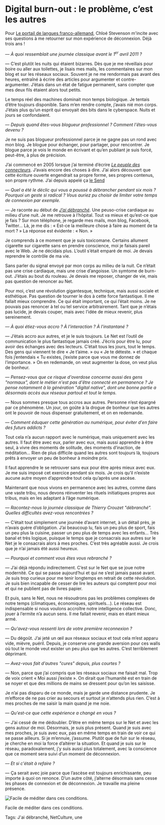 # Digital burn-out : le problème, c’est les autres

Pour [Le portail de langues franco-allemand](http://www.fplusd.org/), Chloé Stevenson m'incite avec ses questions à me retourner sur mon expérience de déconnexion. Déjà trois ans !

— *À quoi ressemblait une journée classique avant le 1<sup>er</sup> avril 2011 ?*

— C’est plutôt les nuits qui étaient bizarres. Dès que je me réveillais pour boire ou aller aux toilettes, je lisais mes mails, les commentaires sur mon blog et sur les réseaux sociaux. Souvent je ne me rendormais pas avant des heures, entraîné à écrire des articles pour argumenter et contre-argumenter. J’étais dans un état de fatigue permanent, sans compter que mes deux fils étaient alors tout petits.

Le temps réel des machines dominait mon temps biologique. Je tentais d’être toujours disponible. Sans m’en rendre compte, j’avais nié mon corps. J’étais plus qu’un esprit qui envoyait des bits dans le cyberspace. Nuits et jours se confondaient.

— *Depuis quand êtes-vous blogueur professionnel ? Comment l'êtes-vous devenu ?*

Je ne suis pas blogueur professionnel parce je ne gagne pas un rond avec mon blog. Je blogue pour échanger, pour partager, pour rencontrer. Je blogue parce je vois le monde en écrivant et qu’en publiant je suis forcé, peut-être, à plus de précision.

J’ai commencé en 2005 lorsque j’ai terminé d’écrire [*Le peuple des connecteurs*](/le-peuple-des-connecteurs/). J’avais encore des choses à dire. J’ai alors découvert que cette écriture ouverte engendrait sa propre forme, ses propres contenus, son propre rythme. J’ai depuis appelé ça [le Send](/2013/11/24/la-send-generation-pecha-kucha-remix/)

— *Quel a été le déclic qui vous a poussé à débrancher pendant six mois ? Pourquoi un geste si radical ? Vous auriez pu choisir de limiter votre temps de connexion par exemple.*

— Je raconte au début de [*J’ai débranché*](/jai-debranche/). Une peuso-crise cardiaque au milieu d’une nuit. Je me retrouve à l’hôpital. Tout va mieux et qu’est-ce que je fais ? Sur mon téléphone, je regarde mes mails, mon blog, Facebook, Twitter… Là, je me dis : « Est-ce la meilleure chose à faire au moment de ta mort ? » La réponse est évidente : « Non. »

Je comprends à ce moment que je suis toxicomane. Certains allument cigarette sur cigarette sans en prendre conscience, moi je faisais pareil avec le Web. Je ne décidais plus. L’outil s’était emparé de moi. Je devais reprendre le contrôle de ma vie.

Sans parler du signal envoyé par mon corps au milieu de la nuit. Ce n’était pas une crise cardiaque, mais une crise d’angoisse. Un symtome de burn-out. J’étais au bout du rouleau. Je devais me reposer, changer de vie, mais pas question de renoncer au Net.

Pour moi, c’est une révolution gigantesque, technique, mais aussi sociale et esthétique. Pas question de tourner le dos à cette force fantastique. Il me fallait mieux comprendre. Ce qui était important, ce qui l’était moins. Je ne pouvais pas renoncer à tel ou tel service arbitrairement. Tant que je n’étais pas lucide, je devais couper, mais avec l’idée de mieux revenir, plus sereinement.

— *À quoi étiez-vous accro ? À l'interaction ? À l'instantané ?*

— J’étais accro aux autres, et je le suis toujours. Le Net est l’outil de communication le plus fantastique jamais créé. J’écris pour être lu, pour avoir des échanges avec des lecteurs. C’était tous les jours, tout le temps. Des gens qui viennent te dire « Je t’aime. » ou « Je te déteste. » et chaque fois j’entendais « Tu existes, j’existe parce que vous me donnez de l’importance. » On en redemande, on veut augmenter la dose, on veut plus de bonheur.

— *Pensez-vous que ce risque d'overdose concerne aussi des gens "normaux", dont le métier n'est pas d'être connecté en permanence ? Je pense notamment à la génération "digital native", dont une bonne partie a désormais accès aux réseaux partout et tout le temps.*

— Nous sommes presque tous accros aux autres. Personne n’est épargné par ce phénomène. Un jour, on goûte à la drogue de bonheur que les autres ont le pouvoir de nous dispenser gratuitement, et on en redemande.

— *Comment éduquer cette génération au numérique, pour éviter d'en faire des futurs addicts ?*

Tout cela n’a aucun rapport avec le numérique, mais uniquement avec les autres. Il faut être avec eux, parler avec eux, mais aussi apprendre à être seul, à vivre des moments de solitude, des moments d’inaction, de méditation… Rien de plus difficile quand les autres sont toujours là, toujours prêts à envoyer un peu de bonheur à moindre prix.

Il faut apprendre le se retrouver sans eux pour être après mieux avec eux. Je me suis imposé cet exercice pendant six mois. Je crois qu’il n’existe aucune autre moyen d’apprendre tout cela qu’après une ascèse.

Maintenant que nous vivons en permanence avec les autres, comme dans une vaste tribu, nous devons réinventer les rituels initiatiques propres aux tribus, mais en les adaptant à l’âge numérique.

— *Racontez-nous la journée classique de Thierry Crouzet "débranché". Quelles difficultés avez-vous rencontrées ?*

— C’était tout simplement une journée d’avant internet, à un détail près, je n’avais guère d’obligation. J’ai beaucoup lu, fais un peu plus de sport, fais un peu plus la cuisine, passer un peu plus de temps avec les enfants… Très banal et très logique, puisque le temps que je consacrais aux autres sur le Net je le consacrais alors à mes proches. C’est très agréable aussi. Je crois que je n’ai jamais été aussi heureux.

— *Pourquoi et comment vous êtes vous rebranché ?*

— J’ai déjà répondu indirectement. C’est sur le Net que se joue notre modernité. Ce qui se passe aujourd’hui et qui ne s’est jamais passé avant. Je suis trop curieux pour me tenir longtemps en retrait de cette révolution. Je suis bien incapable de cesser de lire les auteurs qui comptent pour moi et qui ne publient pas de livres papier.

Et puis, sans le Net, nous ne résoudrons pas les problèmes complexes de notre temps (climatiques, économiques, spirituels…). Le réseau est indispensable si nous voulons accroître notre intelligence collective. Donc, jouer à l’ermite n’a aucun sens. Il me fallait revenir, mais en étant mieux armé.

— *Qu'avez-vous ressenti lors de votre première reconnexion ?*

— Du dégoût. J’ai jeté un œil aux réseaux sociaux et tout cela m’est apparu vide, mièvre, puéril. Depuis, je conserve une grande aversion pour ces walls où tout le monde veut exister un peu plus que les autres. C’est terriblement déprimant.

— *Avez-vous fait d'autres "cures" depuis, plus courtes ?*

— Non, parce que j’ai compris que les réseaux sociaux me faisait mal. Trop de voix crient « Moi aussi j’existe ». On dirait que l’humanité est en train de se noyer et que des millions de mains se dressent pour qu’on les saisisse.

Je n’ai pas disparu de ce monde, mais je garde une distance prudente. Je m’efforce de ne pas crier au secours et surtout je n’attends plus rien. C’est à mes proches de me saisir la main quand je me noie.

— *Qu'est-ce que cette expérience a changé en vous ?*

— J’ai cessé de me dédoubler. D’être en même temps sur le Net et avec les gens autour de moi. Désormais, je suis plus présent. Quand je suis avec mes proches, je suis avec eux, pas en même temps en train de voir ce qui se passe ailleurs. Si je m’ennuie, j’assume. Plutôt que de fuir sur le réseau, je cherche en moi la force d’altérer la situation. Et quand je suis sur le réseau, paradoxalement, j’y suis aussi plus totalement, avec la conscience que ce moment sera suivi d’un moment de déconnexion.

— *Et si c'était à refaire ?*

— Ça serait avec joie parce que l’ascèse est toujours enrichissante, peu importe à quoi on renonce. D’un autre côté, j’alterne désormais sans cesse les phases de connexion et de déconnexion. Je travaille ma pleine présence.

![Facile de méditer dans ces conditions.](https://tcrouzet.com/images_tc/2014/07/bala.jpg)

Facile de méditer dans ces conditions.



Tags: J'ai débranché, NetCulture, une